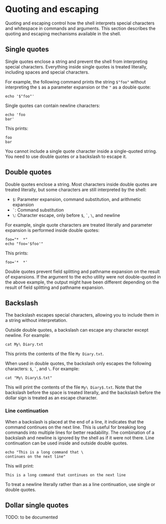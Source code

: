 # Quoting and escaping

Quoting and escaping control how the shell interprets special characters and whitespace in commands and arguments. This section describes the quoting and escaping mechanisms available in the shell.

## Single quotes

Single quotes enclose a string and prevent the shell from interpreting special characters. Everything inside single quotes is treated literally, including spaces and special characters.

For example, the following command prints the string `$"foo"` without interpreting the `$` as a parameter expansion or the `"` as a double quote:

```shell
echo '$"foo"'
```

Single quotes can contain newline characters:

```shell
echo 'foo
bar'
```

This prints:

```text
foo
bar
```

You cannot include a single quote character inside a single-quoted string. You need to use double quotes or a backslash to escape it.

## Double quotes

Double quotes enclose a string. Most characters inside double quotes are treated literally, but some characters are still interpreted by the shell:

- `$`: Parameter expansion, command substitution, and arithmetic expansion
- `` ` ``: Command substitution
- `\`: Character escape, only before `$`, `` ` ``, `\`, and newline

For example, single quote characters are treated literally and parameter expansion is performed inside double quotes:

```shell
foo="*  *"
echo "foo='$foo'"
```

This prints:

```text
foo='*  *'
```

Double quotes prevent field splitting and pathname expansion on the result of expansions. If the argument to the echo utility were not double-quoted in the above example, the output might have been different depending on the result of field splitting and pathname expansion.

## Backslash

The backslash escapes special characters, allowing you to include them in a string without interpretation.

Outside double quotes, a backslash can escape any character except newline. For example:

```shell
cat My\ Diary.txt
```

This prints the contents of the file `My Diary.txt`.

When used in double quotes, the backslash only escapes the following characters: `$`, `` ` ``, and `\`. For example:

```shell
cat "My\ Diary\$.txt"
```

This will print the contents of the file `My\ Diary$.txt`. Note that the backslash before the space is treated literally, and the backslash before the dollar sign is treated as an escape character.

### Line continuation

When a backslash is placed at the end of a line, it indicates that the command continues on the next line. This is useful for breaking long commands into multiple lines for better readability. The combination of a backslash and newline is ignored by the shell as if it were not there. Line continuation can be used inside and outside double quotes.

```shell
echo "This is a long command that \
continues on the next line"
```

This will print:

```text
This is a long command that continues on the next line
```

To treat a newline literally rather than as a line continuation, use single or double quotes.

## Dollar single quotes

TODO: to be documented
